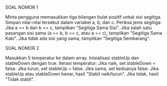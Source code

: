SOAL NOMOR 1

Minta pengguna memasukkan tiga bilangan bulat positif untuk sisi segitiga.
Simpan nilai-nilai tersebut dalam variabel a, b, dan c.
Periksa jenis segitiga:
Jika a == b dan b == c, tampilkan "Segitiga Sama Sisi".
Jika salah satu pasangan sisi sama (a == b, b == c, atau a == c), tampilkan "Segitiga Sama Kaki".
Jika tidak ada sisi yang sama, tampilkan "Segitiga Sembarang".

SOAL NOMOR 2

Masukkan 5 temperatur ke dalam array.
Inisialisasi stableUp dan stableDown dengan true.
Iterasi temperatur:
Jika naik, set stableDown = false.
Jika turun, set stableUp = false.
Jika sama, set keduanya false.
Jika stableUp atau stableDown benar, hasil "Stabil naik/turun".
Jika tidak, hasil "Tidak stabil".
